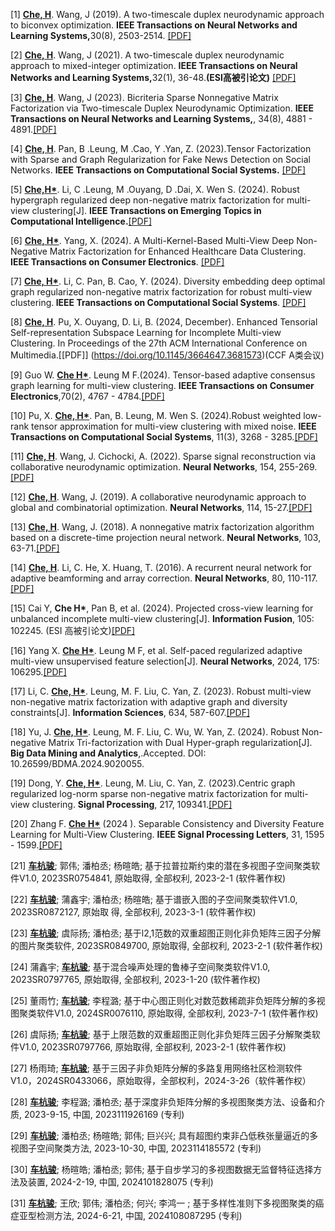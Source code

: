 [1] <strong><u>Che, H</u></strong>. Wang, J (2019). A two-timescale duplex neurodynamic approach to biconvex optimization. <strong>IEEE Transactions on Neural Networks and Learning Systems,</strong>30(8), 2503-2514. [[PDF]](https://ieeexplore.ieee.org/document/8594585)

[2] <strong><u>Che, H</u></strong>. Wang, J (2021). A two-timescale duplex neurodynamic approach to mixed-integer optimization. <strong>IEEE Transactions on Neural Networks and Learning Systems,</strong>32(1), 36-48.<strong>(ESI高被引论文)</strong> [[PDF]](https://ieeexplore.ieee.org/document/9023556)

[3] <strong><u>Che, H</u></strong>. Wang, J (2023). Bicriteria Sparse Nonnegative Matrix Factorization via Two-timescale Duplex Neurodynamic Optimization. <strong>IEEE Transactions on Neural Networks and Learning Systems,</strong>, 34(8), 4881 - 4891.[[PDF]](https://ieeexplore.ieee.org/document/9618737)

[4] <strong><u>Che, H</u></strong>. Pan, B .Leung, M .Cao, Y .Yan, Z. (2023).Tensor Factorization with Sparse and Graph Regularization for Fake News Detection on Social Networks. <strong>IEEE Transactions on Computational Social Systems.</strong> [[PDF]](https://ieeexplore.ieee.org/document/10195864)

[5] <strong><u>Che,H*</u></strong>. Li, C .Leung, M .Ouyang, D .Dai, X. Wen S. (2024). Robust hypergraph regularized deep non-negative matrix factorization for multi-view clustering[J].  <strong>IEEE Transactions on Emerging Topics in Computational Intelligence.</strong>[[PDF]](https://ieeexplore.ieee.org/document/10669847/)

[6] <strong><u>Che, H*</u></strong>. Yang, X. (2024). A Multi-Kernel-Based Multi-View Deep Non-Negative Matrix Factorization for Enhanced Healthcare Data Clustering. <strong>IEEE Transactions on Consumer Electronics</strong>. [[PDF]](https://ieeexplore.ieee.org/document/10630701)

[7] <strong><u>Che, H*</u></strong>. Li, C. Pan, B. Cao, Y. (2024). Diversity embedding deep optimal graph regularized non-negative matrix factorization for robust multi-view clustering.<strong> IEEE Transactions on Computational Social Systems</strong>. [[PDF]](https://ieeexplore.ieee.org/document/10706021)

[8] <strong><u>Che, H</u></strong>. Pu, X. Ouyang, D. Li, B. (2024, December). Enhanced Tensorial Self-representation Subspace Learning for Incomplete Multi-view Clustering. In Proceedings of the 27th ACM International Conference on Multimedia.[[PDF]] (https://doi.org/10.1145/3664647.3681573)(CCF A类会议)

[9] Guo W. <strong><u>Che H*</u></strong>. Leung M F.(2024). Tensor-based adaptive consensus graph learning for multi-view clustering. <strong>IEEE Transactions on Consumer Electronics</strong>,70(2), 4767 - 4784.[[PDF]](https://ieeexplore.ieee.org/abstract/document/10470448)

[10] Pu, X. <strong><u>Che, H*</u></strong>. Pan, B. Leung, M. Wen S. (2024).Robust weighted low-rank tensor approximation for multi-view clustering with mixed noise. <strong>IEEE Transactions on Computational Social Systems</strong>, 11(3), 3268 - 3285.[[PDF]](https://ieeexplore.ieee.org/abstract/document/10367779)

[11] <strong><u>Che, H</u></strong>. Wang, J. Cichocki, A. (2022). Sparse signal reconstruction via collaborative neurodynamic optimization. <strong>Neural Networks</strong>, 154, 255-269.[[PDF]](https://www.sciencedirect.com/science/article/abs/pii/S089360802200274X)

[12] <strong><u>Che, H</u></strong>. Wang, J. (2019). A collaborative neurodynamic approach to global and combinatorial optimization. <strong>Neural Networks</strong>, 114, 15-27.[[PDF]](https://www.sciencedirect.com/science/article/abs/pii/S0893608019300425)

[13] <strong><u>Che, H</u></strong>. Wang, J. (2018). A nonnegative matrix factorization algorithm based on a discrete-time projection neural network. <strong>Neural Networks</strong>, 103, 63-71.[[PDF]](https://www.sciencedirect.com/science/article/abs/pii/S089360801830087X)

[14] <strong><u>Che, H</u></strong>. Li, C. He, X. Huang, T. (2016). A recurrent neural network for adaptive beamforming and array correction. <strong>Neural Networks</strong>, 80, 110-117.[[PDF]](https://www.sciencedirect.com/science/article/abs/pii/S0893608016)

[15] Cai Y, <strong></u>Che H*</u></strong>, Pan B, et al. (2024). Projected cross-view learning for unbalanced incomplete multi-view clustering[J]. <strong>Information Fusion</strong>, 105: 102245. (ESI 高被引论文)[[PDF]](https://www.sciencedirect.com/science/article/abs/pii/S156625352400023X)

[16] Yang X. <strong><u>Che H*</u></strong>. Leung M F, et al. Self-paced regularized adaptive multi-view unsupervised feature selection[J]. <strong>Neural Networks</strong>, 2024, 175: 106295.[[PDF]](https://www.sciencedirect.com/science/article/abs/pii/S0893608024002193)

[17] Li, C. <strong><u>Che, H*</u></strong>. Leung, M. F. Liu, C. Yan, Z. (2023). Robust multi-view non-negative matrix factorization with adaptive graph and diversity constraints[J]. <strong>Information Sciences</strong>, 634, 587-607.[[PDF]](https://www.sciencedirect.com/science/article/abs/pii/S0020025523004413)

[18] Yu, J. <strong><u>Che, H*</u></strong>. Leung, M. F. Liu, C. Wu, W. Yan, Z. (2024). Robust Non-negative Matrix Tri-factorization with Dual Hyper-graph regularization[J]. <strong>Big Data Mining and Analytics</strong>,.Accepted. DOI: 10.26599/BDMA.2024.9020055.

[19] Dong, Y. <strong><u>Che, H*</u></strong>. Leung, M. Liu, C. Yan, Z. (2023).Centric graph regularized log-norm sparse non-negative matrix factorization for multi-view clustering. <strong>Signal Processing</strong>, 217, 109341.[[PDF]](https://www.sciencedirect.com/science/article/abs/pii/S0165168423004152)

[20] Zhang F. <strong><u>Che H*</u></strong> (2024 ). Separable Consistency and Diversity Feature Learning for Multi-View Clustering. <strong>IEEE Signal Processing Letters</strong>, 31, 1595 - 1599.[[PDF]](https://ieeexplore.ieee.org/document/10545549)

[21] <strong><u>车杭骏</u></strong>; 郭伟; 潘柏丞; 杨暄皓; 基于拉普拉斯约束的潜在多视图子空间聚类软件V1.0, 2023SR0754841, 原始取得, 全部权利, 2023-2-1 (软件著作权)

[22] <strong><u>车杭骏</u></strong>; 蒲鑫宇; 潘柏丞; 杨暄皓; 基于谱嵌入图的子空间聚类软件V1.0, 2023SR0872127, 原始取 得, 全部权利, 2023-3-1 (软件著作权)

[23] <strong><u>车杭骏</u></strong>; 虞际扬; 潘柏丞; 基于l2,1范数的双重超图正则化非负矩阵三因子分解的图片聚类软件, 2023SR0849700, 原始取得, 全部权利, 2023-2-1 (软件著作权)

[24] 蒲鑫宇; <strong><u>车杭骏</u></strong>; 基于混合噪声处理的鲁棒子空间聚类软件V1.0, 2023SR0797765, 原始取得, 全部权利, 2023-1-20 (软件著作权)

[25] 董雨竹; <strong><u>车杭骏</u></strong>; 李程潞; 基于中心图正则化对数范数稀疏非负矩阵分解的多视图聚类软件V1.0, 2024SR0076110, 原始取得, 全部权利, 2023-7-1 (软件著作权)

[26] 虞际扬; <strong><u>车杭骏</u></strong>; 基于上限范数的双重超图正则化非负矩阵三因子分解聚类软件V1.0, 2023SR0797766, 原始取得, 全部权利, 2023-2-1 (软件著作权)

[27] 杨雨琦; <strong><u>车杭骏</u></strong>; 基于三因子非负矩阵分解的多路复用网络社区检测软件V1.0，2024SR0433066，原始取得，全部权利，2024-3-26（软件著作权）

[28] <strong><u>车杭骏</u></strong>; 李程潞; 潘柏丞; 基于深度非负矩阵分解的多视图聚类方法、设备和介质, 2023-9-15, 中国, 2023111926169 (专利)

[29] <strong><u>车杭骏</u></strong>; 潘柏丞; 杨暄皓; 郭伟; 巨兴兴; 具有超图约束非凸低秩张量逼近的多视图子空间聚类方法, 2023-10-30, 中国, 2023114185572 (专利)

[30] <strong><u>车杭骏</u></strong>; 杨暄皓; 潘柏丞; 郭伟; 基于自步学习的多视图数据无监督特征选择方法及装置, 2024-2-19, 中国, 2024101828075 (专利)

[31] <strong><u>车杭骏</u></strong>; 王欣; 郭伟; 潘柏丞; 何兴; 李鸿一 ; 基于多样性准则下多视图聚类的癌症亚型检测方法, 2024-6-21, 中国, 2024108087295 (专利)







